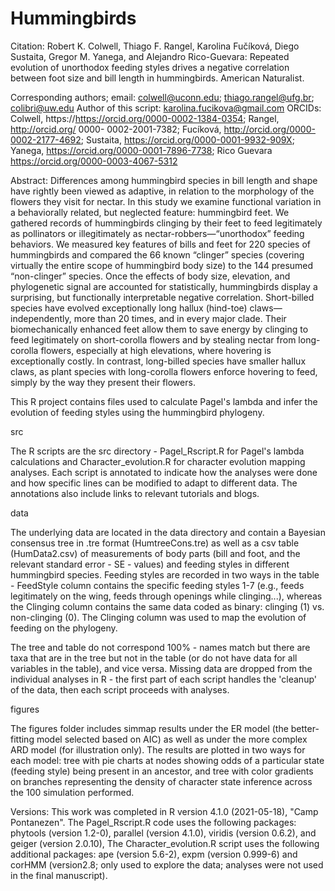 # Hummingbirds
Citation: Robert K. Colwell, Thiago F. Rangel, Karolina Fučíková, Diego Sustaita, Gregor M.
Yanega, and Alejandro Rico-Guevara: Repeated evolution of unorthodox feeding styles drives a negative correlation between foot size and bill length in hummingbirds. American Naturalist.

Corresponding authors; email: colwell@uconn.edu; thiago.rangel@ufg.br; colibri@uw.edu
Author of this script: karolina.fucikova@gmail.com
ORCIDs: Colwell, https://https://orcid.org/0000-0002-1384-0354; Rangel, http://orcid.org/ 0000-
0002-2001-7382; Fucíková, http://orcid.org/0000-0002-2177-4692; Sustaita,
https://orcid.org/0000-0001-9932-909X; Yanega, https://orcid.org/0000-0001-7896-7738; Rico Guevara https://orcid.org/0000-0003-4067-5312

Abstract:
Differences among hummingbird species in bill length and shape have rightly been viewed as adaptive, in relation to the morphology of the flowers they visit for nectar. In this study we examine functional variation in a behaviorally related, but neglected feature: hummingbird feet. We gathered records of hummingbirds clinging by their feet to feed legitimately as pollinators or illegitimately as nectar-robbers—“unorthodox” feeding behaviors. We measured key features of bills and feet for 220 species of hummingbirds and compared the 66 known “clinger” species (covering virtually the entire scope of hummingbird body size) to the 144 presumed “non-clinger” species. Once the effects of body size, elevation, and phylogenetic signal are accounted for statistically, hummingbirds display a surprising, but functionally interpretable negative correlation. Short-billed species have evolved exceptionally long hallux (hind-toe) claws—independently, more than 20 times, and in every major clade. Their biomechanically enhanced feet allow them to save energy by clinging to feed legitimately on short-corolla flowers and by stealing nectar from long-corolla flowers, especially at high elevations, where hovering is exceptionally costly. In contrast, long-billed species have smaller hallux claws, as plant species with long-corolla flowers enforce hovering to feed, simply by the way they present their flowers.

This R project contains files used to calculate Pagel's lambda and infer the evolution of feeding styles using the hummingbird phylogeny.

src

The R scripts are the src directory - Pagel_Rscript.R for Pagel's lambda calculations and Character_evolution.R for character evolution mapping analyses. Each script is annotated to indicate how the analyses were done and how specific lines can be modified to adapt to different data. The annotations also include links to relevant tutorials and blogs.

data

The underlying data are located in the data directory and contain a Bayesian consensus tree in .tre format (HumtreeCons.tre) as well as a csv table (HumData2.csv) of measurements of body parts (bill and foot, and the relevant standard error - SE - values) and feeding styles in different hummingbird species. Feeding styles are recorded in two ways in the table - FeedStyle column contains the specific feeding styles 1-7 (e.g., feeds legitimately on the wing, feeds through openings while clinging...), whereas the Clinging column contains the same data coded as binary: clinging (1) vs. non-clinging (0). The Clinging column was used to map the evolution of feeding on the phylogeny.

The tree and table do not correspond 100% - names match but there are taxa that are in the tree but not in the table (or do not have data for all variables in the table), and vice versa. Missing data are dropped from the individual analyses in R - the first part of each script handles the 'cleanup' of the data, then each script proceeds with analyses.

figures

The figures folder includes simmap results under the ER model (the better-fitting model selected based on AIC) as well as under the more complex ARD model (for illustration only). The results are plotted in two ways for each model: tree with pie charts at nodes showing odds of a particular state (feeding style) being present in an ancestor, and tree with color gradients on branches representing the density of character state inference across the 100 simulation performed.

Versions:
This work was completed in R version 4.1.0 (2021-05-18), "Camp Pontanezen".
The Pagel_Rscript.R code uses the following packages: 
phytools (version 1.2-0), parallel (version 4.1.0), viridis (version 0.6.2), and geiger (version 2.0.10),
The Character_evolution.R script uses the following additional packages:
ape (version 5.6-2), expm (version 0.999-6) and corHMM (version2.8; only used to explore the data; analyses were not used in the final manuscript).